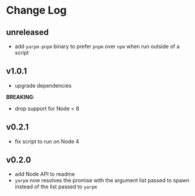 # Change Log

## unreleased

- add `yarpm-pnpm` binary to prefer `pnpm` over `npm` when run outside of a script

## v1.0.1

- upgrade dependencies

**BREAKING**:

- drop support for Node < 8

## v0.2.1

- fix script to run on Node 4

## v0.2.0

- add Node API to readme
- `yarpm` now resolves the promise with the argument list passed to spawn instead of the list passed to `yarpm`
